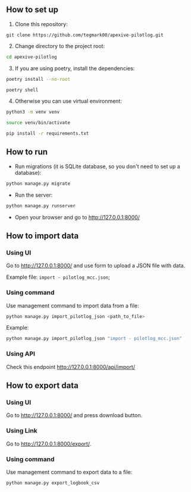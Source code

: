 ## How to set up

1. Clone this repository:
```bahs
git clone https://github.com/tegmark00/apexive-pilotlog.git
```
2. Change directory to the project root:
```bash
cd apexive-pilotlog
```
3. If you are using poetry, install the dependencies:
```bash
poetry install --no-root
```
```bash
poetry shell
```
4. Otherwise you can use virtual environment:
```bash
python3 -m venv venv
```
```bash
source venv/bin/activate
```
```bash
pip install -r requirements.txt
```

## How to run
 - Run migrations (it is SQLite database, so you don't need to set up a database):
```bash
python manage.py migrate
```
 - Run the server:
```bash
python manage.py runserver
```
 - Open your browser and go to http://127.0.0.1:8000/

## How to import data

### Using UI
Go to http://127.0.0.1:8000/ and use form to upload a JSON file with data.

Example file: `import - pilotlog_mcc.json`; 

### Using command
Use management command to import data from a file:
```bash
python manage.py import_pilotlog_json <path_to_file>
```
Example:
```bash
python manage.py import_pilotlog_json "import - pilotlog_mcc.json"
```

### Using API
Check this endpoint http://127.0.0.1:8000/api/import/

## How to export data

### Using UI
Go to http://127.0.0.1:8000/ and press download button.

### Using Link
Go to http://127.0.0.1:8000/export/.

### Using command
Use management command to export data to a file:
```bash
python manage.py export_logbook_csv
```